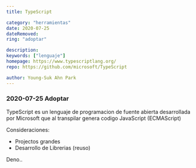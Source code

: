```yaml
---
title: TypeScript

category: "herramientas"
date: 2020-07-25
dateRemoved: 
ring: "adoptar"

description: 
keywords: ["lenguaje"]
homepage: https://www.typescriptlang.org/
repo: https://github.com/microsoft/TypeScript

author: Young-Suk Ahn Park
---
```


### 2020-07-25 Adoptar

TypeScript es un lenguaje de programacion de fuente abierta desarrollada por Microsoft que al 
transpilar genera codigo JavaScript (ECMAScript)

Consideraciones:
- Projectos grandes
- Desarrollo de Librerias (reuso)


Deno.. 